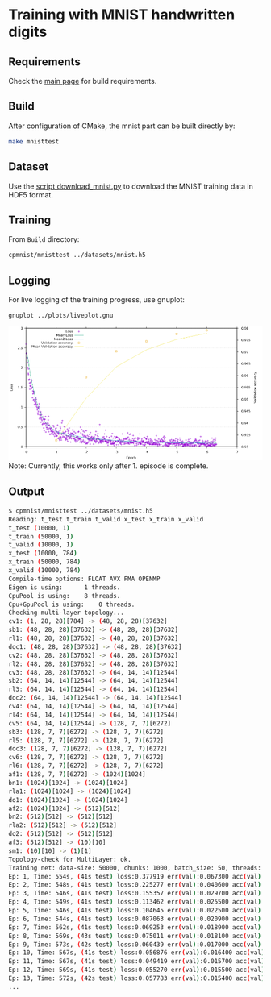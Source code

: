 # Training with MNIST handwritten digits
## Requirements
Check the [main page](../README.md) for build requirements.
## Build
After configuration of CMake, the mnist part can be built directly by:
```bash
make mnisttest
```
## Dataset
Use the [script download_mnist.py](../datasets/README.md) to download the MNIST training data in HDF5 format.

## Training
From `Build` directory:
```bash
cpmnist/mnisttest ../datasets/mnist.h5
```
## Logging
For live logging of the training progress, use gnuplot:
```bash
gnuplot ../plots/liveplot.gnu
```
![after 6 episodes](../doc/images/mnist6.png)
Note: Currently, this works only after 1. episode is complete.

## Output
```bash
$ cpmnist/mnisttest ../datasets/mnist.h5
Reading: t_test t_train t_valid x_test x_train x_valid
t_test (10000, 1)
t_train (50000, 1)
t_valid (10000, 1)
x_test (10000, 784)
x_train (50000, 784)
x_valid (10000, 784)
Compile-time options: FLOAT AVX FMA OPENMP
Eigen is using:      1 threads.
CpuPool is using:    8 threads.
Cpu+GpuPool is using:    0 threads.
Checking multi-layer topology...
cv1: (1, 28, 28)[784] -> (48, 28, 28)[37632]
sb1: (48, 28, 28)[37632] -> (48, 28, 28)[37632]
rl1: (48, 28, 28)[37632] -> (48, 28, 28)[37632]
doc1: (48, 28, 28)[37632] -> (48, 28, 28)[37632]
cv2: (48, 28, 28)[37632] -> (48, 28, 28)[37632]
rl2: (48, 28, 28)[37632] -> (48, 28, 28)[37632]
cv3: (48, 28, 28)[37632] -> (64, 14, 14)[12544]
sb2: (64, 14, 14)[12544] -> (64, 14, 14)[12544]
rl3: (64, 14, 14)[12544] -> (64, 14, 14)[12544]
doc2: (64, 14, 14)[12544] -> (64, 14, 14)[12544]
cv4: (64, 14, 14)[12544] -> (64, 14, 14)[12544]
rl4: (64, 14, 14)[12544] -> (64, 14, 14)[12544]
cv5: (64, 14, 14)[12544] -> (128, 7, 7)[6272]
sb3: (128, 7, 7)[6272] -> (128, 7, 7)[6272]
rl5: (128, 7, 7)[6272] -> (128, 7, 7)[6272]
doc3: (128, 7, 7)[6272] -> (128, 7, 7)[6272]
cv6: (128, 7, 7)[6272] -> (128, 7, 7)[6272]
rl6: (128, 7, 7)[6272] -> (128, 7, 7)[6272]
af1: (128, 7, 7)[6272] -> (1024)[1024]
bn1: (1024)[1024] -> (1024)[1024]
rla1: (1024)[1024] -> (1024)[1024]
do1: (1024)[1024] -> (1024)[1024]
af2: (1024)[1024] -> (512)[512]
bn2: (512)[512] -> (512)[512]
rla2: (512)[512] -> (512)[512]
do2: (512)[512] -> (512)[512]
af3: (512)[512] -> (10)[10]
sm1: (10)[10] -> (1)[1]
Topology-check for MultiLayer: ok.
Training net: data-size: 50000, chunks: 1000, batch_size: 50, threads: 8 (bz*ch): 50000
Ep: 1, Time: 554s, (41s test) loss:0.377919 err(val):0.067300 acc(val):0.932700377919798
Ep: 2, Time: 548s, (41s test) loss:0.225277 err(val):0.040600 acc(val):0.959400225277823
Ep: 3, Time: 546s, (41s test) loss:0.155357 err(val):0.029700 acc(val):0.970300155357854
Ep: 4, Time: 549s, (41s test) loss:0.113462 err(val):0.025500 acc(val):0.974500113462917
Ep: 5, Time: 546s, (41s test) loss:0.104645 err(val):0.022500 acc(val):0.977500104645560
Ep: 6, Time: 544s, (41s test) loss:0.087063 err(val):0.020900 acc(val):0.979100087063650
Ep: 7, Time: 562s, (41s test) loss:0.069253 err(val):0.018900 acc(val):0.981100069253870
Ep: 8, Time: 569s, (43s test) loss:0.075011 err(val):0.018100 acc(val):0.981900075011740
Ep: 9, Time: 573s, (42s test) loss:0.060439 err(val):0.017000 acc(val):0.983000060439804
Ep: 10, Time: 567s, (41s test) loss:0.056876 err(val):0.016400 acc(val):0.983600056876576
Ep: 11, Time: 567s, (41s test) loss:0.049419 err(val):0.015700 acc(val):0.984300049419315
Ep: 12, Time: 569s, (41s test) loss:0.055270 err(val):0.015500 acc(val):0.984500055270021
Ep: 13, Time: 572s, (42s test) loss:0.057783 err(val):0.015400 acc(val):0.984600057783070
...
```
